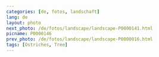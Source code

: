 ```yaml
---
categories: [de, fotos, landschaft]
lang: de
layout: photo
next_photo: /de/fotos/landscape/landscape-P0000141.html
picname: P0000146
prev_photo: /de/fotos/landscape/landscape-P0000016.html
tags: [Ostriches, Tree]
---
```

